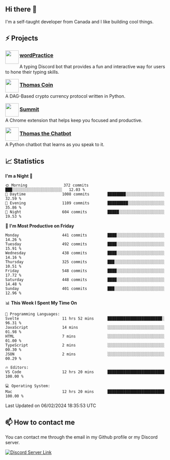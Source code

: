 <h2>Hi there 👋</h2>

<p>I'm a self-taught developer from Canada and I like building cool things.</p>

<h2>⚡ Projects</h2>

<img align="left" src="https://i.imgur.com/BIzs17V.png" width="42" height="42" />
<h3><a target="_blank" href="https://wordpractice.principle.sh/">wordPractice</a></h3>
<p>A typing Discord bot that provides a fun and interactive way for users to hone their typing skills.</p>

<img align="left" src="https://i.imgur.com/4FdQpgN.png" width="42" height="42" />
<h3><a href="https://github.com/principle105/thomas-coin">Thomas Coin</a></h3>
<p>A DAG-Based crypto currency protocol written in Python.</p>

<img align="left" src="https://i.imgur.com/Ly8Atho.png" width="42" height="42" />
<h3><a href="https://summit.sh/">Summit</a></h3>
<p>A Chrome extension that helps keep you focused and productive.</p>

<img align="left" src="https://i.imgur.com/hA9YF2s.png" width="42" height="42" />
<h3><a href="https://github.com/principle105/thomasthechatbot">Thomas the Chatbot</a></h3>
<p>A Python chatbot that learns as you speak to it.</p>

<h2>📈 Statistics</h2>

<!--START_SECTION:waka-->
**I'm a Night 🦉** 

```text
🌞 Morning                372 commits         ███░░░░░░░░░░░░░░░░░░░░░░   12.03 % 
🌆 Daytime                1008 commits        ████████░░░░░░░░░░░░░░░░░   32.59 % 
🌃 Evening                1109 commits        █████████░░░░░░░░░░░░░░░░   35.86 % 
🌙 Night                  604 commits         █████░░░░░░░░░░░░░░░░░░░░   19.53 % 
```
📅 **I'm Most Productive on Friday** 

```text
Monday                   441 commits         ████░░░░░░░░░░░░░░░░░░░░░   14.26 % 
Tuesday                  492 commits         ████░░░░░░░░░░░░░░░░░░░░░   15.91 % 
Wednesday                438 commits         ████░░░░░░░░░░░░░░░░░░░░░   14.16 % 
Thursday                 325 commits         ███░░░░░░░░░░░░░░░░░░░░░░   10.51 % 
Friday                   548 commits         ████░░░░░░░░░░░░░░░░░░░░░   17.72 % 
Saturday                 448 commits         ████░░░░░░░░░░░░░░░░░░░░░   14.48 % 
Sunday                   401 commits         ███░░░░░░░░░░░░░░░░░░░░░░   12.96 % 
```


📊 **This Week I Spent My Time On** 

```text
💬 Programming Languages: 
Svelte                   11 hrs 52 mins      ████████████████████████░   96.31 % 
JavaScript               14 mins             ░░░░░░░░░░░░░░░░░░░░░░░░░   01.98 % 
HTML                     7 mins              ░░░░░░░░░░░░░░░░░░░░░░░░░   01.00 % 
TypeScript               2 mins              ░░░░░░░░░░░░░░░░░░░░░░░░░   00.30 % 
JSON                     2 mins              ░░░░░░░░░░░░░░░░░░░░░░░░░   00.29 % 

🔥 Editors: 
VS Code                  12 hrs 20 mins      █████████████████████████   100.00 % 

💻 Operating System: 
Mac                      12 hrs 20 mins      █████████████████████████   100.00 % 
```


 Last Updated on 06/02/2024 18:35:53 UTC
<!--END_SECTION:waka-->

<h2>📫 How to contact me</h2>

You can contact me through the email in my Github profile or my Discord server.

[![Discord Server Link](https://dcbadge.vercel.app/api/server/DHnk46C)](https://discord.gg/DHnk46C)

